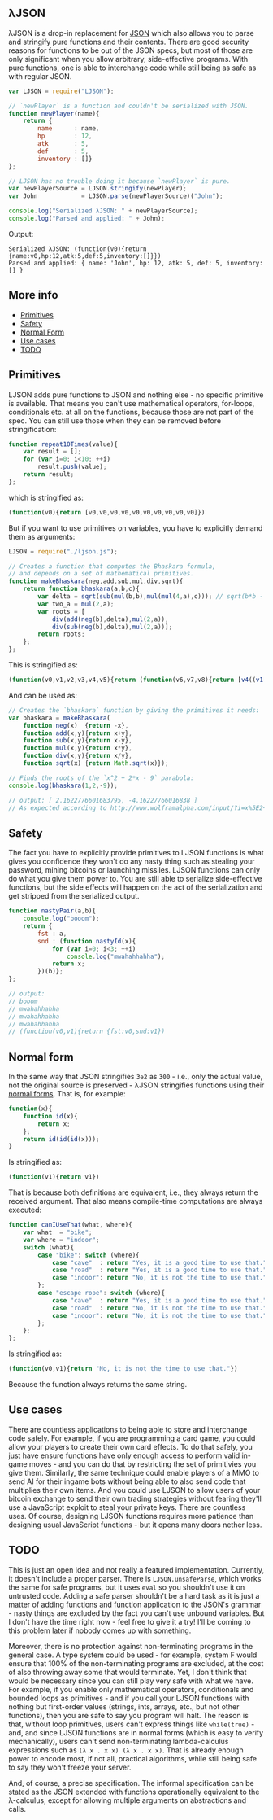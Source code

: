 ## λJSON 

λJSON is a drop-in replacement for [JSON](http://www.json.org) which also allows you to parse and stringify pure functions and their contents. There are good security reasons for functions to be out of the JSON specs, but most of those are only significant when you allow arbitrary, side-effective programs. With pure functions, one is able to interchange code while still being as safe as with regular JSON.

```JavaScript
var LJSON = require("LJSON");

// `newPlayer` is a function and couldn't be serialized with JSON.
function newPlayer(name){
    return {
        name      : name,
        hp        : 12,
        atk       : 5,
        def       : 5,
        inventory : []}
};

// LJSON has no trouble doing it because `newPlayer` is pure.
var newPlayerSource = LJSON.stringify(newPlayer); 
var John            = LJSON.parse(newPlayerSource)("John");

console.log("Serialized λJSON: " + newPlayerSource);
console.log("Parsed and applied: " + John);
```

Output:

    Serialized λJSON: (function(v0){return {name:v0,hp:12,atk:5,def:5,inventory:[]}})
    Parsed and applied: { name: 'John', hp: 12, atk: 5, def: 5, inventory: [] }

## More info

- [Primitives](#primitives)
- [Safety](#safety)
- [Normal Form](#normal-form)
- [Use cases](#use-cases)
- [TODO](#todo)

## Primitives

LJSON adds pure functions to JSON and nothing else - no specific primitive is available. That means you can't use mathematical operators, for-loops, conditionals etc. at all on the functions, because those are not part of the spec. You can still use those when they can be removed before stringification:

```JavaScript
function repeat10Times(value){
    var result = [];
    for (var i=0; i<10; ++i)
        result.push(value);
    return result;
};
```

which is stringified as:

```javascript
(function(v0){return [v0,v0,v0,v0,v0,v0,v0,v0,v0,v0]})
```

But if you want to use primitives on variables, you have to explicitly demand them as arguments:

```JavaScript
LJSON = require("./ljson.js");

// Creates a function that computes the Bhaskara formula, 
// and depends on a set of mathematical primitives.
function makeBhaskara(neg,add,sub,mul,div,sqrt){
    return function bhaskara(a,b,c){
        var delta = sqrt(sub(mul(b,b),mul(mul(4,a),c))); // sqrt(b*b - 4*a*c)
        var two_a = mul(2,a);
        var roots = [
            div(add(neg(b),delta),mul(2,a)),
            div(sub(neg(b),delta),mul(2,a))];
        return roots;
    };
};
```

This is stringified as:

```javascript
(function(v0,v1,v2,v3,v4,v5){return (function(v6,v7,v8){return [v4((v1((v0((v7)),v5((v2((v3((v7,v7)),v3((v3((4,v6)),v8)))))))),v3((2,v6)))),v4((v2((v0((v7)),v5((v2((v3((v7,v7)),v3((v3((4,v6)),v8)))))))),v3((2,v6))))]})})
```

And can be used as:

```javascript
// Creates the `bhaskara` function by giving the primitives it needs:
var bhaskara = makeBhaskara(
    function neg(x)  {return -x},
    function add(x,y){return x+y},
    function sub(x,y){return x-y},
    function mul(x,y){return x*y},
    function div(x,y){return x/y},
    function sqrt(x) {return Math.sqrt(x)});

// Finds the roots of the `x^2 + 2*x - 9` parabola:
console.log(bhaskara(1,2,-9));

// output: [ 2.1622776601683795, -4.16227766016838 ]
// As expected according to http://www.wolframalpha.com/input/?i=x%5E2+%2B+2*x+-+9+%3D+0
```

## Safety

The fact you have to explicitly provide primitives to LJSON functions is what gives you confidence they won't do any nasty thing such as stealing your password, mining bitcoins or launching missiles. LJSON functions can only do what you give them power to. You are still able to serialize side-effective functions, but the side effects will happen on the act of the serialization and get stripped from the serialized output.

```JavaScript
function nastyPair(a,b){
    console.log("booom");
    return { 
        fst : a, 
        snd : (function nastyId(x){
            for (var i=0; i<3; ++i)
                console.log("mwahahhahha");
            return x;
        })(b)};
};

// output: 
// booom
// mwahahhahha
// mwahahhahha
// mwahahhahha
// (function(v0,v1){return {fst:v0,snd:v1})
```

## Normal form

In the same way that JSON stringifies `3e2` as `300` - i.e., only the actual value, not the original source is preserved - λJSON stringifies functions using their [normal forms](https://en.wikipedia.org/wiki/Normal_form_(abstract_rewriting)). That is, for example:

```javascript
function(x){
    function id(x){
        return x;
    };
    return id(id(id(x)));
}
```

Is stringified as:
    
```javascript
(function(v1){return v1})
```
    
That is because both definitions are equivalent, i.e., they always return the received argument. That also means compile-time computations are always executed:

```javascript
function canIUseThat(what, where){
    var what  = "bike";
    var where = "indoor";
    switch (what){
        case "bike": switch (where){
            case "cave"  : return "Yes, it is a good time to use that."
            case "road"  : return "Yes, it is a good time to use that."
            case "indoor": return "No, it is not the time to use that."
        };
        case "escape rope": switch (where){
            case "cave"  : return "Yes, it is a good time to use that."
            case "road"  : return "No, it is not the time to use that."
            case "indoor": return "No, it is not the time to use that."
        };
    };
};
```

Is stringified as:

```javascript
(function(v0,v1){return "No, it is not the time to use that."})
```

Because the function always returns the same string.

## Use cases

There are countless applications to being able to store and interchange code safely. For example, if you are programming a card game, you could allow your players to create their own card effects. To do that safely, you just have ensure functions have only enough access to perform valid in-game moves - and you can do that by restricting the set of primitivies you give them. Similarly, the same technique could enable players of a MMO to send AI for their ingame bots without being able to also send code that multiplies their own items. And you could use LJSON to allow users of your bitcoin exchange to send their own trading strategies without fearing they'll use a JavaScript exploit to steal your private keys. There are countless uses. Of course, designing LJSON functions requires more patience than designing usual JavaScript functions - but it opens many doors nether less.

## TODO

This is just an open idea and not really a featured implementation. Currently, it doesn't include a proper parser. There is `LJSON.unsafeParse`, which works the same for safe programs, but it uses `eval` so you shouldn't use it on untrusted code. Adding a safe parser shouldn't be a hard task as it is just a matter of adding functions and function application to the JSON's grammar - nasty things are excluded by the fact you can't use unbound variables. But I don't have the time right now - feel free to give it a try! I'll be coming to this problem later if nobody comes up with something.

Moreover, there is no protection against non-terminating programs in the general case. A type system could be used - for example, system F would ensure that 100% of the non-terminating programs are excluded, at the cost of also throwing away some that would terminate. Yet, I don't think that would be necessary since you can still play very safe with what we have. For example, if you enable only mathematical operators, conditionals and bounded loops as primitives - and if you call your LJSON functions with nothing but first-order values (strings, ints, arrays, etc., but not other functions), then you are safe to say you program will halt. The reason is that, without loop primitives, users can't express things like `while(true)` - and, and since LJSON functions are in normal forms (which is easy to verify mechanically), users can't send non-terminating lambda-calculus expressions such as `(λ x . x x) (λ x . x x)`. That is already enough power to encode most, if not all, practical algorithms, while still being safe to say they won't freeze your server. 

And, of course, a precise specification. The informal specification can be stated as the JSON extended with functions operationally equivalent to the λ-calculus, except for allowing multiple arguments on abstractions and calls.
